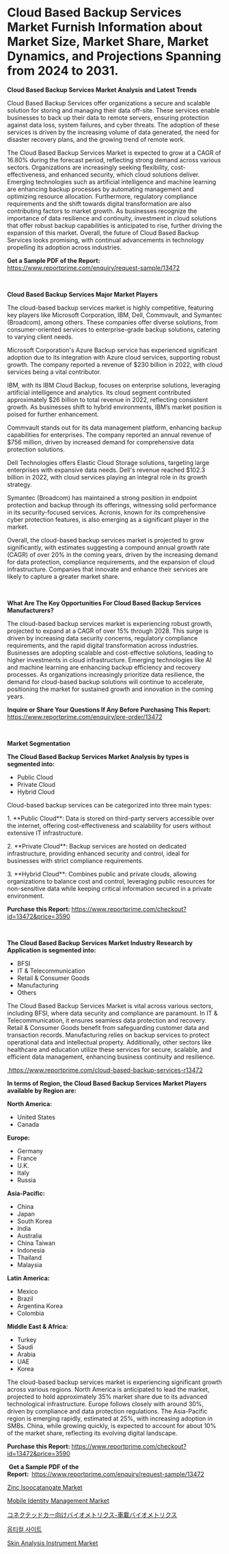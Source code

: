 <p><h1>Cloud Based Backup Services Market Furnish Information about Market Size, Market Share, Market Dynamics, and Projections Spanning from 2024 to 2031.</h1></p><p><strong>Cloud Based Backup Services Market Analysis and Latest Trends</strong></p>
<p><p>Cloud Based Backup Services offer organizations a secure and scalable solution for storing and managing their data off-site. These services enable businesses to back up their data to remote servers, ensuring protection against data loss, system failures, and cyber threats. The adoption of these services is driven by the increasing volume of data generated, the need for disaster recovery plans, and the growing trend of remote work.</p><p>The Cloud Based Backup Services Market is expected to grow at a CAGR of 16.80% during the forecast period, reflecting strong demand across various sectors. Organizations are increasingly seeking flexibility, cost-effectiveness, and enhanced security, which cloud solutions deliver. Emerging technologies such as artificial intelligence and machine learning are enhancing backup processes by automating management and optimizing resource allocation. Furthermore, regulatory compliance requirements and the shift towards digital transformation are also contributing factors to market growth. As businesses recognize the importance of data resilience and continuity, investment in cloud solutions that offer robust backup capabilities is anticipated to rise, further driving the expansion of this market. Overall, the future of Cloud Based Backup Services looks promising, with continual advancements in technology propelling its adoption across industries.</p></p>
<p><strong>Get a Sample PDF of the Report:&nbsp;</strong> <a href="https://www.reportprime.com/enquiry/request-sample/13472">https://www.reportprime.com/enquiry/request-sample/13472</a></p>
<p>&nbsp;</p>
<p><strong>Cloud Based Backup Services Major Market Players</strong></p>
<p><p>The cloud-based backup services market is highly competitive, featuring key players like Microsoft Corporation, IBM, Dell, Commvault, and Symantec (Broadcom), among others. These companies offer diverse solutions, from consumer-oriented services to enterprise-grade backup solutions, catering to varying client needs.</p><p>Microsoft Corporation's Azure Backup service has experienced significant adoption due to its integration with Azure cloud services, supporting robust growth. The company reported a revenue of $230 billion in 2022, with cloud services being a vital contributor.</p><p>IBM, with its IBM Cloud Backup, focuses on enterprise solutions, leveraging artificial intelligence and analytics. Its cloud segment contributed approximately $26 billion to total revenue in 2022, reflecting consistent growth. As businesses shift to hybrid environments, IBM’s market position is poised for further enhancement.</p><p>Commvault stands out for its data management platform, enhancing backup capabilities for enterprises. The company reported an annual revenue of $756 million, driven by increased demand for comprehensive data protection solutions.</p><p>Dell Technologies offers Elastic Cloud Storage solutions, targeting large enterprises with expansive data needs. Dell's revenue reached $102.3 billion in 2022, with cloud services playing an integral role in its growth strategy.</p><p>Symantec (Broadcom) has maintained a strong position in endpoint protection and backup through its offerings, witnessing solid performance in its security-focused services. Acronis, known for its comprehensive cyber protection features, is also emerging as a significant player in the market.</p><p>Overall, the cloud-based backup services market is projected to grow significantly, with estimates suggesting a compound annual growth rate (CAGR) of over 20% in the coming years, driven by the increasing demand for data protection, compliance requirements, and the expansion of cloud infrastructure. Companies that innovate and enhance their services are likely to capture a greater market share.</p></p>
<p>&nbsp;</p>
<p><strong>What Are The Key Opportunities For Cloud Based Backup Services Manufacturers?</strong></p>
<p><p>The cloud-based backup services market is experiencing robust growth, projected to expand at a CAGR of over 15% through 2028. This surge is driven by increasing data security concerns, regulatory compliance requirements, and the rapid digital transformation across industries. Businesses are adopting scalable and cost-effective solutions, leading to higher investments in cloud infrastructure. Emerging technologies like AI and machine learning are enhancing backup efficiency and recovery processes. As organizations increasingly prioritize data resilience, the demand for cloud-based backup solutions will continue to accelerate, positioning the market for sustained growth and innovation in the coming years.</p></p>
<p><strong>Inquire or Share Your Questions If Any Before Purchasing This Report:</strong> <a href="https://www.reportprime.com/enquiry/pre-order/13472">https://www.reportprime.com/enquiry/pre-order/13472</a></p>
<p>&nbsp;</p>
<p><strong>Market Segmentation</strong></p>
<p><strong>The Cloud Based Backup Services Market Analysis by types is segmented into:</strong></p>
<p><ul><li>Public Cloud</li><li>Private Cloud</li><li>Hybrid Cloud</li></ul></p>
<p><p>Cloud-based backup services can be categorized into three main types: </p><p>1. **Public Cloud**: Data is stored on third-party servers accessible over the internet, offering cost-effectiveness and scalability for users without extensive IT infrastructure.</p><p>2. **Private Cloud**: Backup services are hosted on dedicated infrastructure, providing enhanced security and control, ideal for businesses with strict compliance requirements.</p><p>3. **Hybrid Cloud**: Combines public and private clouds, allowing organizations to balance cost and control, leveraging public resources for non-sensitive data while keeping critical information secured in a private environment.</p></p>
<p><strong>Purchase this Report:&nbsp;</strong><a href="https://www.reportprime.com/checkout?id=13472&price=3590">https://www.reportprime.com/checkout?id=13472&price=3590</a></p>
<p>&nbsp;</p>
<p><strong>The Cloud Based Backup Services Market Industry Research by Application is segmented into:</strong></p>
<p><ul><li>BFSI</li><li>IT & Telecommunication</li><li>Retail & Consumer Goods</li><li>Manufacturing</li><li>Others</li></ul></p>
<p><p>The Cloud Based Backup Services Market is vital across various sectors, including BFSI, where data security and compliance are paramount. In IT & Telecommunication, it ensures seamless data protection and recovery. Retail & Consumer Goods benefit from safeguarding customer data and transaction records. Manufacturing relies on backup services to protect operational data and intellectual property. Additionally, other sectors like healthcare and education utilize these services for secure, scalable, and efficient data management, enhancing business continuity and resilience.</p></p>
<p><a href="https://www.reportprime.com/cloud-based-backup-services-r13472">&nbsp;https://www.reportprime.com/cloud-based-backup-services-r13472</a></p>
<p><strong>In terms of Region, the Cloud Based Backup Services Market Players available by Region are:</strong></p>
<p>
    <p> <strong> North America: </strong>
        <ul>
            <li>United States</li>
            <li>Canada</li>
        </ul>
        </p> 
    <p> <strong> Europe: </strong>
        <ul>
            <li>Germany</li>
            <li>France</li>
            <li>U.K.</li>
            <li>Italy</li>
            <li>Russia</li>
        </ul>
        </p> 
    <p> <strong> Asia-Pacific: </strong>
        <ul>
            <li>China</li>
            <li>Japan</li>
            <li>South Korea</li>
            <li>India</li>
            <li>Australia</li>
            <li>China Taiwan</li>
            <li>Indonesia</li>
            <li>Thailand</li>
            <li>Malaysia</li>
        </ul>
        </p> 
    <p> <strong> Latin America: </strong>
        <ul>
            <li>Mexico</li>
            <li>Brazil</li>
            <li>Argentina Korea</li>
            <li>Colombia</li>
        </ul>
        </p> 
    <p> <strong> Middle East & Africa: </strong>
        <ul>
            <li>Turkey</li>
            <li>Saudi</li>
            <li>Arabia</li>
            <li>UAE</li>
            <li>Korea</li>
        </ul>
    </p>
    </p>
<p><p>The cloud-based backup services market is experiencing significant growth across various regions. North America is anticipated to lead the market, projected to hold approximately 35% market share due to its advanced technological infrastructure. Europe follows closely with around 30%, driven by compliance and data protection regulations. The Asia-Pacific region is emerging rapidly, estimated at 25%, with increasing adoption in SMBs. China, while growing quickly, is expected to account for about 10% of the market share, reflecting its evolving digital landscape.</p></p>
<p><strong>Purchase this Report: </strong><a href="https://www.reportprime.com/checkout?id=13472&price=3590">https://www.reportprime.com/checkout?id=13472&price=3590</a></p>
<p>&nbsp;<strong>Get a Sample PDF of the Report:&nbsp;&nbsp;</strong><a href="https://www.reportprime.com/enquiry/request-sample/13472">https://www.reportprime.com/enquiry/request-sample/13472</a></p>
<p><strong></strong></p>
<p><p><a href="https://medium.com/@kaitlynkristyfj13/the-zinc-isoocatanoate-market-insights-report-offers-an-in-depth-and-thorough-analysis-of-the-21712f0b11db">Zinc Isoocatanoate Market</a></p><p><a href="https://www.linkedin.com/pulse/mobile-identity-management-industry-analysis-report-fqglf?trackingId=QzwrMYtTQ3uaTD5Gvb2ITA%3D%3D">Mobile Identity Management Market</a></p><p><a href="https://medium.com/@emmittkutch2023/biometrics-for-the-connected-car-automotive-biometrics-market-%E3%81%AF-%E3%82%B3%E3%82%B9%E3%83%88%E7%AE%A1%E7%90%86%E3%81%A8%E5%8A%B9%E7%8E%87%E5%90%91%E4%B8%8A%E3%82%92%E5%84%AA%E5%85%88%E3%81%97%E3%81%BE%E3%81%99-73bdf4fc8eea">コネクテッドカー向けバイオメトリクス-車載バイオメトリクス</a></p><p><a href="https://medium.com/@rekhakhatun65/%EA%B4%91%ED%95%99-%EC%A1%B0%EC%A4%80%EA%B2%BD-%EC%8B%9C%EC%9E%A5-2024-2031-%EC%82%B0%EC%97%85-%ED%86%B5%EC%B0%B0%EB%A0%A5-%EB%B0%8F-%ED%88%AC%EC%9E%90-%EA%B8%B0%ED%9A%8C-73d39c798d21">옵티컬 사이트</a></p><p><a href="https://issuu.com/reportprime-2/docs/skin-analysis-instrument-market-siz_b5a43623954725">Skin Analysis Instrument Market</a></p></p>